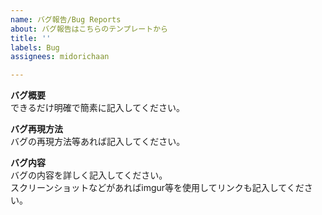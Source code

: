 ```yaml
---
name: バグ報告/Bug Reports
about: バグ報告はこちらのテンプレートから
title: ''
labels: Bug
assignees: midorichaan

---
```


**バグ概要**  
できるだけ明確で簡素に記入してください。  
  
**バグ再現方法**  
バグの再現方法等あれば記入してください。  
  
**バグ内容**  
バグの内容を詳しく記入してください。  
スクリーンショットなどがあればimgur等を使用してリンクも記入してください。
